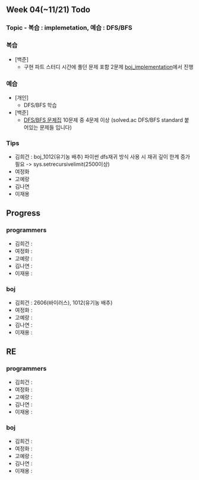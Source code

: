 
## Week 04(~11/21) Todo
### Topic - 복습 : implemetation, 예습 : DFS/BFS

### 복습

- [백준]
	- 구현 파트 스터디 시간에 풀던 문제 포함 2문제 [boj_implementation](https://github.com/hhheegunnn/Algorithm_Study/tree/main/boj_implementation)에서 진행

### 예습

- [개인]
	- DFS/BFS 학습
- [백준]
	- [DFS/BFS 문제집](https://www.acmicpc.net/workbook/view/5934) 10문제 중 4문제 이상 (solved.ac DFS/BFS standard 붙어있는 문제들 입니다)



### Tips

- 김희건 : boj_1012(유기농 배추) 파이썬 dfs재귀 방식 사용 시 재귀 깊이 한계 증가 필요 -> sys.setrecursivelimit(2500이상)
- 여정화
- 고예랑
- 김나연
- 이재용


## Progress

### programmers
- 김희건 : 
- 여정화 :
- 고예랑 :
- 김나연 : 
- 이재용 :

### boj
- 김희건 : 2606(바이러스), 1012(유기농 배추)
- 여정화 :
- 고예랑 :
- 김나연 : 
- 이재용 :


## RE

### programmers
- 김희건 : 
- 여정화 :
- 고예랑 :
- 김나연 : 
- 이재용 :

### boj
- 김희건 : 
- 여정화 :
- 고예랑 :
- 김나연 : 
- 이재용 :








